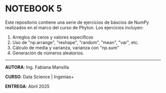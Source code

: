 # NOTEBOOK 5
Este repositorio contiene una serie de ejercicios de báscios de NumPy realizados en el marco del curso de Phyton.
Los ejercicios incluyen:
1. Arreglos de ceros y valores específicos
2. Uso de "np.arrange", "reshape", "random", "mean", "var", etc.
3. Cálculo de media y varianza, varianza con "np.sum"
4. Generación de números aleatorios.

---
**AUTORA**: Ing. Fabiana Mansilla

**CURSO**: Data Science | Ingenias+

**ENTREGA**: Abril 2025

   
